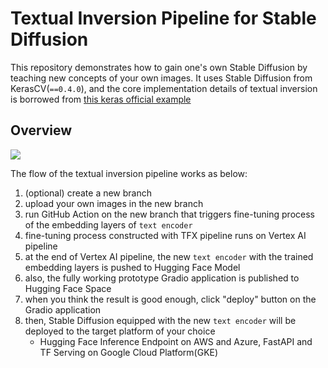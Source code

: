 # Textual Inversion Pipeline for Stable Diffusion

This repository demonstrates how to gain one's own Stable Diffusion by teaching new concepts of your own images. It uses Stable Diffusion from KerasCV(`==0.4.0`), and the core implementation details of textual inversion is borrowed from [this keras official example](https://keras.io/examples/generative/fine_tune_via_textual_inversion/)

## Overview

![](https://iili.io/HATA65F.png)

The flow of the textual inversion pipeline works as below:

1. (optional) create a new branch 
2. upload your own images in the new branch
3. run GitHub Action on the new branch that triggers fine-tuning process of the embedding layers of `text encoder`
4. fine-tuning process constructed with TFX pipeline runs on Vertex AI pipeline
5. at the end of Vertex AI pipeline, the new `text encoder` with the trained embedding layers is pushed to Hugging Face Model
6. also, the fully working prototype Gradio application is published to Hugging Face Space
7. when you think the result is good enough, click "deploy" button on the Gradio application 
8. then, Stable Diffusion equipped with the new `text encoder` will be deployed to the target platform of your choice
    - Hugging Face Inference Endpoint on AWS and Azure, FastAPI and TF Serving on Google Cloud Platform(GKE)
